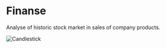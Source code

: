 # Finanse


Analyse of historic stock market in sales of company products.

![Candlestick](https://github.com/user-attachments/assets/fd01417a-b66b-4bb4-a917-5da418361689)
